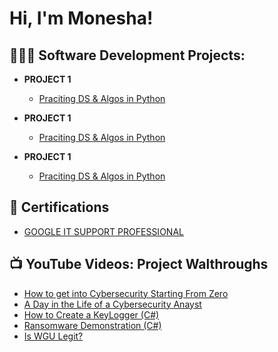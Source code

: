 <h1>Hi, I'm Monesha! <br/>
<h2>👩🏾‍💻 Software Development Projects:</h2>

- <b>PROJECT 1</b>
  - [Praciting DS & Algos in Python](https://github.com/joshmadakor1/Algorithms-Practice)

- <b>PROJECT 1</b>
  - [Praciting DS & Algos in Python](https://github.com/joshmadakor1/Algorithms-Practice)
  
 - <b>PROJECT 1</b>
   - [Praciting DS & Algos in Python](https://github.com/joshmadakor1/Algorithms-Practice)
  
<h2>📄 Certifications </h2>

  - [GOOGLE IT SUPPORT PROFESSIONAL](https://www.coursera.org/account/accomplishments/professional-cert/L6YT3V4ESHS8)

<h2>📺 YouTube Videos: Project Walthroughs</h2>

- [How to get into Cybersecurity Starting From Zero](https://www.youtube.com/watch?v=a83ASGn_V_s)
- [A Day in the Life of a Cybersecurity Anayst](https://www.youtube.com/watch?v=uHy3oM7NnoU)
- [How to Create a KeyLogger (C#)](https://www.youtube.com/watch?v=N-L9hklSlNk)
- [Ransomware Demonstration (C#)](https://www.youtube.com/watch?v=OfvdQeh79s0)
- [Is WGU Legit?](https://www.youtube.com/watch?v=E2MwRWxDBkA)
